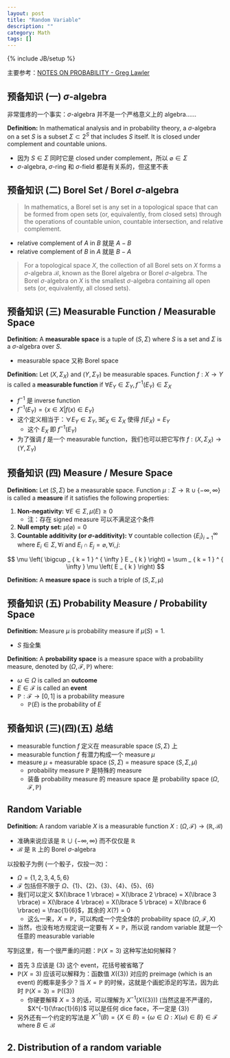 ```yaml
---
layout: post
title: "Random Variable"
description: ""
category: Math
tags: []
---
```

{% include JB/setup %}

主要参考：[NOTES ON PROBABILITY - Greg Lawler](https://www.math.uchicago.edu/~lawler/probnotes.pdf)

## 预备知识 (一) $\sigma$-algebra 

非常蛋疼的一个事实：$\sigma$-algebra 并不是一个严格意义上的 algebra……

**Definition:** In mathematical analysis and in probability theory, a $\sigma$-algebra on a set $S$ is a subset $\Sigma \subset 2^S$ that includes $S$ itself. It is closed under complement and countable unions.

- 因为 $S \in \Sigma$ 同时它是 closed under complement，所以 $\varnothing \in \Sigma$
- $\sigma$-algebra, $\sigma$-ring 和 $\sigma$-field 都是有关系的，但这里不表

## 预备知识 (二) Borel Set / Borel $\sigma$-algebra

> In mathematics, a Borel set is any set in a topological space that can be formed from open sets (or, equivalently, from closed sets) through the operations of countable union, countable intersection, and relative complement.

- relative complement of $A$ in $B$ 就是 $A - B$
- relative complement of $B$ in $A$ 就是 $B - A$

> For a topological space $X$, the collection of all Borel sets on $X$ forms a $\sigma$-algebra $\mathcal{B}$, known as the Borel algebra or Borel $\sigma$-algebra. The Borel $\sigma$-algebra on $X$ is the smallest $\sigma$-algebra containing all open sets (or, equivalently, all closed sets).

## 预备知识 (三) Measurable Function / Measurable Space

**Definition:** A **measurable space** is a tuple of $(S, \Sigma)$ where $S$ is a set and $\Sigma$ is a $\sigma$-algebra over $S$.

- measurable space 又称 Borel space

**Definition:** Let $(X, \Sigma_X)$ and $(Y, \Sigma_Y)$ be measurable spaces. Function $f:X \to Y$ is called a **measurable function** if $\forall E_Y \in \Sigma_Y, f^{-1}(E_Y) \in \Sigma_X$ 

- $f^{-1}$ 是 inverse function
- $f^{-1}(E_Y) = \lbrace x \in X \vert f(x) \in E_Y \rbrace$
- 这个定义相当于：$\forall E_Y \in \Sigma_Y, \exists E_X \in \Sigma_X$ 使得 $f(E_X) = E_Y$
    - 这个 $E_X$ 即 $f^{-1}(E_Y)$
- 为了强调 $f$ 是一个 measurable function，我们也可以把它写作 $f: (X, \Sigma_X) \to (Y, \Sigma_Y)$

## 预备知识 (四) Measure / Mesure Space

**Definition:** Let $(S, \Sigma)$ be a measurable space. Function $\mu: \Sigma \to \mathbb{R} \cup \lbrace -\infty, \infty \rbrace$ is called a **measure** if it satisfies the following properties:

1. **Non-negativity:** $\forall E \in \Sigma, \mu(E) \geq 0$
    - 注：存在 signed measure 可以不满足这个条件
1. **Null empty set:** $\mu(\varnothing) = 0$
1. **Countable additivity (or $\sigma$-additivity):** $\forall \text{ countable collection } \lbrace E_i \rbrace^{\infty}_{i=1}$ where $E_i \in \Sigma, \forall i$ and $E_i \cap E_j = \varnothing, \forall i, j$:

$$
\mu \left( \bigcup _ { k = 1 } ^ { \infty } E _ { k } \right) = \sum _ { k = 1 } ^ { \infty } \mu \left( E _ { k } \right)
$$

**Definition:** A **measure space** is such a triple of $(S, \Sigma, \mu)$

## 预备知识 (五) Probability Measure / Probability Space

**Definition:** Measure $\mu$ is probability measure if $\mu(S) = 1$.

- $S$ 指全集

**Definition:** A **probability space** is a measure space with a probability measure, denoted by $(\Omega, \mathcal{F}, \mathbb{P})$ where:

- $\omega \in \Omega$ is called an **outcome**
- $E \in \mathcal{F}$ is called an **event**
- $\mathbb{P}: \mathcal{F} \to [0,1]$ is a probability measure
    - $\mathbb{P}(E)$ is the probability of $E$

## 预备知识 (三)(四)(五) 总结

- measurable function $f$ 定义在 measurable space $(S, \Sigma)$ 上
- measurable function $f$ 有潜力构成一个 measure $\mu$
- measure $\mu$ + measurable space $(S, \Sigma)$ = measure space $(S, \Sigma, \mu)$
    - probability measure $\mathbb{P}$ 是特殊的 measure
    - 装备 probability measure 的 measure space 是 probability space $(\Omega, \mathcal{F}, \mathbb{P})$

## Random Variable

**Definition:** A random variable $X$ is a measurable function $X: (\Omega, \mathcal{F}) \to (\mathbb{R}, \mathcal{B})$

- 准确来说应该是 $\mathbb{R} \cup \lbrace -\infty, \infty \rbrace$ 而不仅仅是 $\mathbb{R}$
- $\mathcal{B}$ 是 $\mathbb{R}$ 上的 Borel $\sigma$-algebra

以投骰子为例 (一个骰子，仅投一次)：

- $\Omega = \lbrace 1,2,3,4,5,6 \rbrace$
- $\mathcal{F}$ 包括但不限于 $\Omega$、$\lbrace 1 \rbrace$、$\lbrace 2 \rbrace$、$\lbrace 3 \rbrace$、$\lbrace 4 \rbrace$、$\lbrace 5 \rbrace$、$\lbrace 6 \rbrace$
- 我们可以定义 $X(\lbrace 1 \rbrace) = X(\lbrace 2 \rbrace) = X(\lbrace 3 \rbrace) = X(\lbrace 4 \rbrace) = X(\lbrace 5 \rbrace) = X(\lbrace 6 \rbrace) = \frac{1}{6}$，其余的 $X(?) = 0$
    - 这么一来，$X = \mathbb{P}$，可以构成一个完全体的 probability space $(\Omega, \mathcal{F}, X)$
- 当然，也没有地方规定说一定要有 $X = \mathbb{P}$，所以说 random variable 就是一个任意的 measurable variable

写到这里，有一个很严重的问题：$\mathbb{P}(X = 3)$ 这种写法如何解释？

- 首先 $3$ 应该是 $\lbrace 3 \rbrace$ 这个 event，花括号被省略了
- $\mathbb{P}(X = 3)$ 应该可以解释为：函数值 $X(\lbrace 3 \rbrace)$ 对应的 preimage (which is an event) 的概率是多少？当 $X = \mathbb{P}$ 的时候，这就是个画蛇添足的写法，因为此时 $\mathbb{P}(X = 3) = \mathbb{P}(\lbrace 3 \rbrace)$
    - 你硬要解释 $X = 3$ 的话，可以理解为 $X^{-1} \big ( X(\lbrace 3 \rbrace) \big )$ (当然这是不严谨的，$X^{-1}(\frac{1}{6})$ 可以是任何 dice face，不一定是 $\lbrace 3 \rbrace$)
- 另外还有一个约定的写法是 $X^{-1}(B) = \lbrace X \in B \rbrace = \lbrace \omega \in \Omega : X(\omega) \in B \rbrace \in \mathcal{F}$ where $B \in \mathcal{B}$

## 2. Distribution of a random variable
